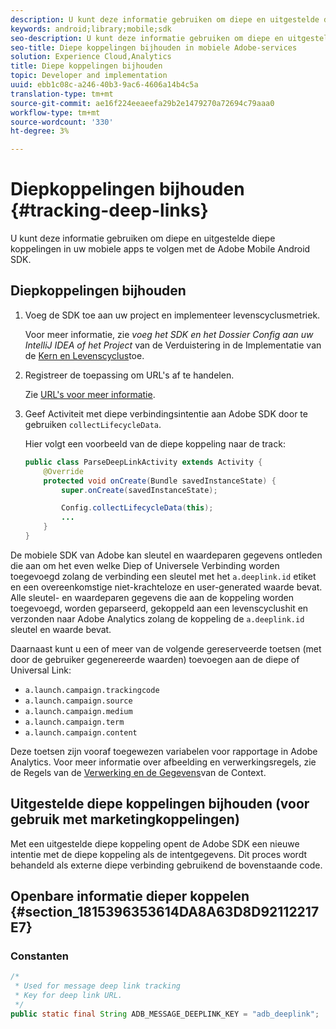```yaml
---
description: U kunt deze informatie gebruiken om diepe en uitgestelde diepe koppelingen in uw mobiele apps te volgen met de Adobe Mobile Android SDK.
keywords: android;library;mobile;sdk
seo-description: U kunt deze informatie gebruiken om diepe en uitgestelde diepe koppelingen in uw mobiele apps te volgen met de Adobe Mobile Android SDK.
seo-title: Diepe koppelingen bijhouden in mobiele Adobe-services
solution: Experience Cloud,Analytics
title: Diepe koppelingen bijhouden
topic: Developer and implementation
uuid: ebb1c08c-a246-40b3-9ac6-4606a14b4c5a
translation-type: tm+mt
source-git-commit: ae16f224eeaeefa29b2e1479270a72694c79aaa0
workflow-type: tm+mt
source-wordcount: '330'
ht-degree: 3%

---
```



# Diepkoppelingen bijhouden {#tracking-deep-links}

U kunt deze informatie gebruiken om diepe en uitgestelde diepe koppelingen in uw mobiele apps te volgen met de Adobe Mobile Android SDK.

## Diepkoppelingen bijhouden

1. Voeg de SDK toe aan uw project en implementeer levenscyclusmetriek.

   Voor meer informatie, zie *voeg het SDK en het Dossier Config aan uw IntelliJ IDEA of het Project* van de Verduistering in de Implementatie van de [Kern en Levenscyclus](/help/android/getting-started/dev-qs.md)toe.

1. Registreer de toepassing om URL&#39;s af te handelen.

   Zie [URL&#39;s voor meer informatie](https://developer.android.com/training/basics/intents/filters.html).
1. Geef Activiteit met diepe verbindingsintentie aan Adobe SDK door te gebruiken `collectLifecycleData`.

   Hier volgt een voorbeeld van de diepe koppeling naar de track:

   ```java
   public class ParseDeepLinkActivity extends Activity { 
       @Override 
       protected void onCreate(Bundle savedInstanceState) { 
           super.onCreate(savedInstanceState); 
   
           Config.collectLifecycleData(this); 
           ... 
       } 
   }
   ```

De mobiele SDK van Adobe kan sleutel en waardeparen gegevens ontleden die aan om het even welke Diep of Universele Verbinding worden toegevoegd zolang de verbinding een sleutel met het `a.deeplink.id` etiket en een overeenkomstige niet-krachteloze en user-generated waarde bevat. Alle sleutel- en waardeparen gegevens die aan de koppeling worden toegevoegd, worden geparseerd, gekoppeld aan een levenscyclushit en verzonden naar Adobe Analytics zolang de koppeling de `a.deeplink.id` sleutel en waarde bevat.

Daarnaast kunt u een of meer van de volgende gereserveerde toetsen (met door de gebruiker gegenereerde waarden) toevoegen aan de diepe of Universal Link:

* `a.launch.campaign.trackingcode`
* `a.launch.campaign.source`
* `a.launch.campaign.medium`
* `a.launch.campaign.term`
* `a.launch.campaign.content`

Deze toetsen zijn vooraf toegewezen variabelen voor rapportage in Adobe Analytics. Voor meer informatie over afbeelding en verwerkingsregels, zie de Regels van de [Verwerking en de Gegevens](https://docs.adobe.com/content/help/en/analytics/admin/admin-tools/processing-rules/processing-rules.html)van de Context.

## Uitgestelde diepe koppelingen bijhouden (voor gebruik met marketingkoppelingen)

Met een uitgestelde diepe koppeling opent de Adobe SDK een nieuwe intentie met de diepe koppeling als de intentgegevens. Dit proces wordt behandeld als externe diepe verbinding gebruikend de bovenstaande code.

## Openbare informatie dieper koppelen {#section_1815396353614DA8A63D8D92112217E7}

### Constanten

```java
/* 
 * Used for message deep link tracking
 * Key for deep link URL. 
 */
public static final String ADB_MESSAGE_DEEPLINK_KEY = "adb_deeplink";
```

